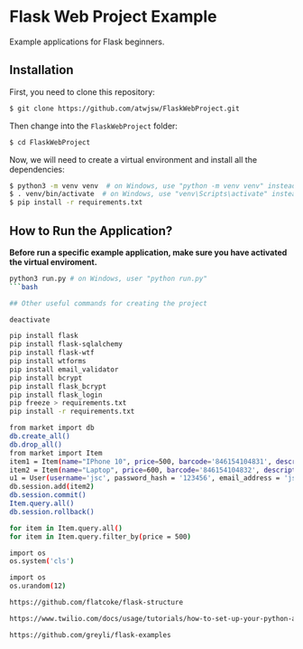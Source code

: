# Flask Web Project Example

Example applications for Flask beginners.

## Installation

First, you need to clone this repository:

```bash
$ git clone https://github.com/atwjsw/FlaskWebProject.git
```

Then change into the `FlaskWebProject` folder:

```bash
$ cd FlaskWebProject
```

Now, we will need to create a virtual environment and install all the dependencies:

```bash
$ python3 -m venv venv  # on Windows, use "python -m venv venv" instead
$ . venv/bin/activate  # on Windows, use "venv\Scripts\activate" instead
$ pip install -r requirements.txt
```
## How to Run the Application?

**Before run a specific example application, make sure you have activated the virtual enviroment.**

```bash
python3 run.py # on Windows, user "python run.py"
```bash

## Other useful commands for creating the project

deactivate

pip install flask
pip install flask-sqlalchemy
pip install flask-wtf
pip install wtforms
pip install email_validator
pip install bcrypt
pip install flask_bcrypt
pip install flask_login
pip freeze > requirements.txt
pip install -r requirements.txt

from market import db
db.create_all()
db.drop_all()
from market import Item
item1 = Item(name="IPhone 10", price=500, barcode='846154104831', description='iphone 10 desc')
item2 = Item(name="Laptop", price=600, barcode='846154104832', description='Laptop desc')
u1 = User(username='jsc', password_hash = '123456', email_address = 'jsc@jsc.com')
db.session.add(item2)
db.session.commit()
Item.query.all()
db.session.rollback()

for item in Item.query.all()
for item in Item.query.filter_by(price = 500)

import os
os.system('cls')

import os
os.urandom(12)

https://github.com/flatcoke/flask-structure

https://www.twilio.com/docs/usage/tutorials/how-to-set-up-your-python-and-flask-development-environment

https://github.com/greyli/flask-examples
